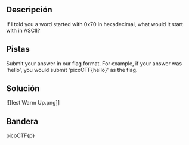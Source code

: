 

## Descripción
If I told you a word started with 0x70 in hexadecimal, what would it start with in ASCII?
## Pistas 
Submit your answer in our flag format. For example, if your answer was 'hello', you would submit 'picoCTF{hello}' as the flag.
## Solución
![[lest Warm  Up.png]]
## Bandera
picoCTF{p}